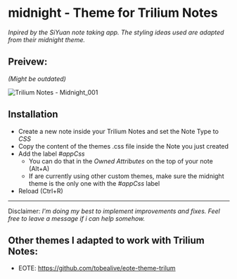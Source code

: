# midnight - Theme for Trilium Notes

*Inpired by the SiYuan note taking app. The styling ideas used are adapted from their midnight theme.*

## Preivew:
_(Might be outdated)_

![Trilium Notes - Midnight_001](https://user-images.githubusercontent.com/34311583/143969208-537b418a-39e8-4162-a87c-e712665f2fe8.jpg)

## Installation
- Create a new note inside your Trilium Notes and set the Note Type to _CSS_
- Copy the content of the themes .css file inside the Note you just created
- Add the label _#appCss_ 
  - You can do that in the _Owned Attributes_ on the top of your note (Alt+A)
  - If are currently using other custom themes, make sure the midnight theme is the only one with the _#appCss_ label 
- Reload (Ctrl+R) 

---
Disclaimer:
*I'm doing my best to implement improvements and fixes. Feel free to leave a message if i can help somehow.*

## Other themes I adapted to work with Trilium Notes:
- EOTE: https://github.com/tobealive/eote-theme-trilum
